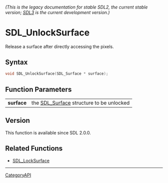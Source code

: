 ###### (This is the legacy documentation for stable SDL2, the current stable version; [SDL3](https://wiki.libsdl.org/SDL3/) is the current development version.)
# SDL_UnlockSurface

Release a surface after directly accessing the pixels.

## Syntax

```c
void SDL_UnlockSurface(SDL_Surface * surface);

```

## Function Parameters

|                 |                                                         |
| --------------- | ------------------------------------------------------- |
| **surface**     | the [SDL_Surface](SDL_Surface.md) structure to be unlocked |

## Version

This function is available since SDL 2.0.0.

## Related Functions

* [SDL_LockSurface](SDL_LockSurface.md)

----
[CategoryAPI](CategoryAPI.md)
